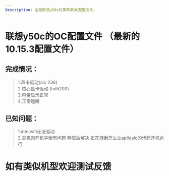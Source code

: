 ```yaml
---
Description: 这是联想y50c的黑苹果OC配置文件。
---
```

# 联想y50c的OC配置文件 （最新的10.15.3配置文件）

## 完成情况：
> 1.声卡驱动(alc 236)<br>
> 2.核心显卡驱动 (hd5200)<br>
> 3.电量显示正常<br>
>4.正常睡眠

## 已知问题：

> 1.intelwifi无法驱动<br>
>2.耳机刚开机平衡有问题 睡眠后解决 正在琢磨怎么让apllealc的代码开机运行

# 如有类似机型欢迎测试反馈
